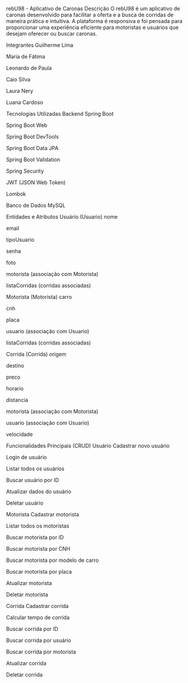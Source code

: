 rebU98 - Aplicativo de Caronas
Descrição
O rebU98 é um aplicativo de caronas desenvolvido para facilitar a oferta e a busca de corridas de maneira prática e intuitiva. A plataforma é responsiva e foi pensada para proporcionar uma experiência eficiente para motoristas e usuários que desejam oferecer ou buscar caronas.

Integrantes
Guilherme Lima

Maria de Fátima

Leonardo de Paula

Caio Silva

Laura Nery

Luana Cardoso

Tecnologias Utilizadas
Backend
Spring Boot

Spring Boot Web

Spring Boot DevTools

Spring Boot Data JPA

Spring Boot Validation

Spring Security

JWT (JSON Web Token)

Lombok

Banco de Dados
MySQL

Entidades e Atributos
Usuário (Usuario)
nome

email

tipoUsuario

senha

foto

motorista (associação com Motorista)

listaCorridas (corridas associadas)

Motorista (Motorista)
carro

cnh

placa

usuario (associação com Usuario)

listaCorridas (corridas associadas)

Corrida (Corrida)
origem

destino

preco

horario

distancia

motorista (associação com Motorista)

usuario (associação com Usuario)

velocidade

Funcionalidades Principais (CRUD)
Usuário
Cadastrar novo usuário

Login de usuário

Listar todos os usuários

Buscar usuário por ID

Atualizar dados do usuário

Deletar usuário

Motorista
Cadastrar motorista

Listar todos os motoristas

Buscar motorista por ID

Buscar motorista por CNH

Buscar motorista por modelo de carro

Buscar motorista por placa

Atualizar motorista

Deletar motorista

Corrida
Cadastrar corrida

Calcular tempo de corrida

Buscar corrida por ID

Buscar corrida por usuário

Buscar corrida por motorista

Atualizar corrida

Deletar corrida

